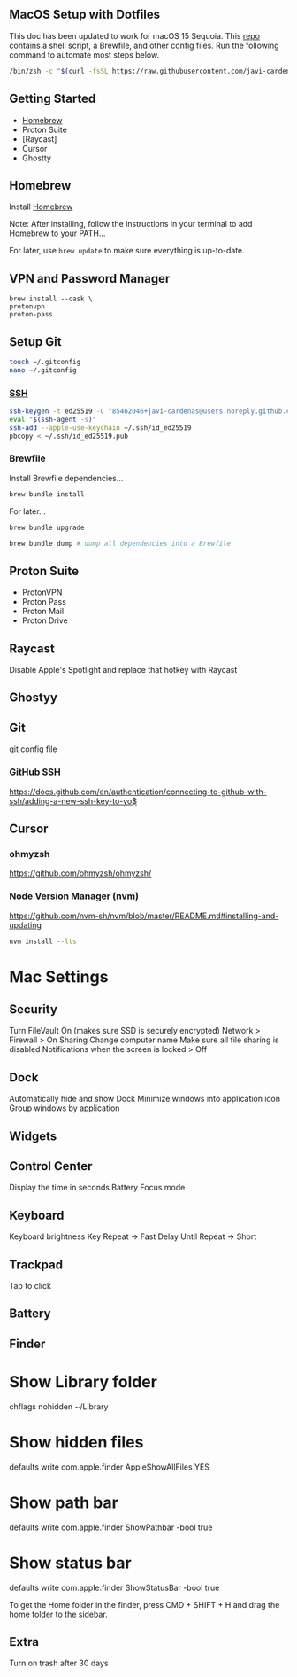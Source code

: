 ## MacOS Setup with Dotfiles

This doc has been updated to work for macOS 15 Sequoia. This [repo](https://github.com/javi-cardenas/.dotfiles) contains a shell script, a Brewfile, and other config files. Run the following command to automate most steps below.

```sh
/bin/zsh -c "$(curl -fsSL https://raw.githubusercontent.com/javi-cardenas/dotfiles/main/install.sh)"
```

## Getting Started

- [Homebrew](#homebrew)
- Proton Suite
- [Raycast]
- Cursor
- Ghostty

## Homebrew

Install [Homebrew](https://brew.sh/)

Note: After installing, follow the instructions in your terminal to add Homebrew to your PATH...

For later, use `brew update` to make sure everything is up-to-date.

## VPN and Password Manager
```
brew install --cask \
protonvpn
proton-pass
```

## Setup Git
```sh
touch ~/.gitconfig
nano ~/.gitconfig
```

### [SSH](https://docs.github.com/en/authentication/connecting-to-github-with-ssh/generating-a-new-ssh-key-and-adding-it-to-the-ssh-agent)

```sh
ssh-keygen -t ed25519 -C "85462046+javi-cardenas@users.noreply.github.com"
eval "$(ssh-agent -s)"
ssh-add --apple-use-keychain ~/.ssh/id_ed25519
pbcopy < ~/.ssh/id_ed25519.pub
```

### Brewfile

Install Brewfile dependencies...

```sh
brew bundle install
```

For later...

```sh
brew bundle upgrade
```

```sh
brew bundle dump # dump all dependencies into a Brewfile
```

## Proton Suite
- ProtonVPN
- Proton Pass
- Proton Mail
- Proton Drive

## Raycast
Disable Apple's Spotlight and replace that hotkey with Raycast

## Ghostyy


## Git
git config file

### GitHub SSH
https://docs.github.com/en/authentication/connecting-to-github-with-ssh/adding-a-new-ssh-key-to-yo$

## Cursor

### ohmyzsh
https://github.com/ohmyzsh/ohmyzsh/

### Node Version Manager (nvm)
https://github.com/nvm-sh/nvm/blob/master/README.md#installing-and-updating

```sh
nvm install --lts
```

# Mac Settings
## Security
Turn FileVault On (makes sure SSD is securely encrypted)
Network > Firewall > On
Sharing
Change computer name
Make sure all file sharing is disabled
Notifications when the screen is locked > Off


## Dock
Automatically hide and show Dock
Minimize windows into application icon
Group windows by application

## Widgets

## Control Center
Display the time in seconds
Battery
Focus mode

## Keyboard
Keyboard brightness
Key Repeat -> Fast
Delay Until Repeat -> Short

## Trackpad
Tap to click

## Battery


## Finder
# Show Library folder
chflags nohidden ~/Library

# Show hidden files
defaults write com.apple.finder AppleShowAllFiles YES

# Show path bar
defaults write com.apple.finder ShowPathbar -bool true

# Show status bar
defaults write com.apple.finder ShowStatusBar -bool true

To get the Home folder in the finder, press CMD + SHIFT + H and drag the home folder to the sidebar.

## Extra
Turn on trash after 30 days
